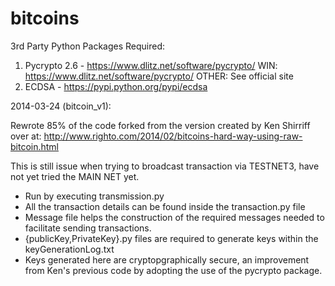 bitcoins
========


3rd Party Python Packages Required:
1) Pycrypto 2.6 - https://www.dlitz.net/software/pycrypto/ 
	WIN: https://www.dlitz.net/software/pycrypto/
	OTHER: See official site
2) ECDSA - https://pypi.python.org/pypi/ecdsa


2014-03-24 (bitcoin_v1):

Rewrote 85% of the code forked from the version created by Ken Shirriff over at: 
http://www.righto.com/2014/02/bitcoins-hard-way-using-raw-bitcoin.html

This is still issue when trying to broadcast transaction via TESTNET3, have not yet tried the MAIN NET yet.

- Run by executing transmission.py
- All the transaction details can be found inside the transaction.py file
- Message file helps the construction of the required messages needed to facilitate sending transactions.
- {publicKey,PrivateKey}.py files are required to generate keys within the keyGenerationLog.txt
- Keys generated here are cryptopgraphically secure, an improvement from Ken's previous code by adopting the use of the pycrypto package.

